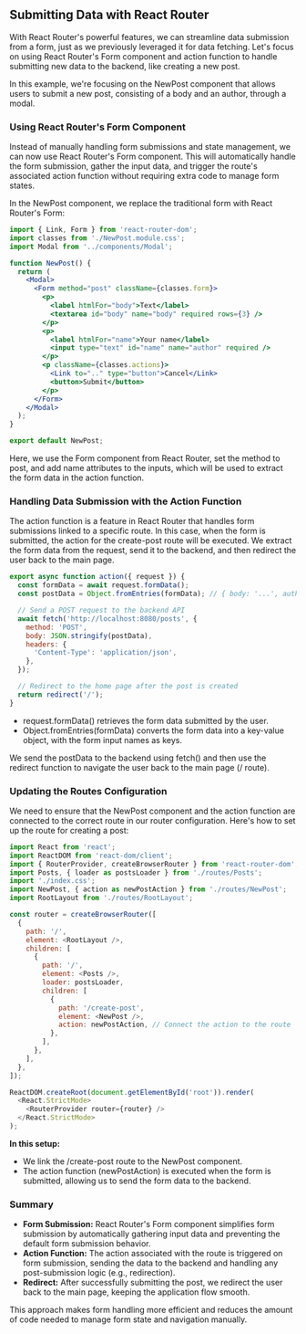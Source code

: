 ## Submitting Data with React Router

With React Router's powerful features, we can streamline data submission from a form, just as we previously leveraged it for data fetching. Let's focus on using React Router's Form component and action function to handle submitting new data to the backend, like creating a new post.

In this example, we're focusing on the NewPost component that allows users to submit a new post, consisting of a body and an author, through a modal.

### Using React Router's Form Component
Instead of manually handling form submissions and state management, we can now use React Router's Form component. This will automatically handle the form submission, gather the input data, and trigger the route's associated action function without requiring extra code to manage form states.

In the NewPost component, we replace the traditional form with React Router's Form:

```jsx
import { Link, Form } from 'react-router-dom';
import classes from './NewPost.module.css';
import Modal from '../components/Modal';

function NewPost() {
  return (
    <Modal>
      <Form method="post" className={classes.form}>
        <p>
          <label htmlFor="body">Text</label>
          <textarea id="body" name="body" required rows={3} />
        </p>
        <p>
          <label htmlFor="name">Your name</label>
          <input type="text" id="name" name="author" required />
        </p>
        <p className={classes.actions}>
          <Link to=".." type="button">Cancel</Link>
          <button>Submit</button>
        </p>
      </Form>
    </Modal>
  );
}

export default NewPost;
```

Here, we use the Form component from React Router, set the method to post, and add name attributes to the inputs, which will be used to extract the form data in the action function.

### Handling Data Submission with the Action Function
The action function is a feature in React Router that handles form submissions linked to a specific route. In this case, when the form is submitted, the action for the create-post route will be executed. We extract the form data from the request, send it to the backend, and then redirect the user back to the main page.

```js
export async function action({ request }) {
  const formData = await request.formData();
  const postData = Object.fromEntries(formData); // { body: '...', author: '...' }

  // Send a POST request to the backend API
  await fetch('http://localhost:8080/posts', {
    method: 'POST',
    body: JSON.stringify(postData),
    headers: {
      'Content-Type': 'application/json',
    },
  });

  // Redirect to the home page after the post is created
  return redirect('/');
}
```

- request.formData() retrieves the form data submitted by the user.
- Object.fromEntries(formData) converts the form data into a key-value object, with the form input names as keys.

We send the postData to the backend using fetch() and then use the redirect function to navigate the user back to the main page (/ route).

### Updating the Routes Configuration

We need to ensure that the NewPost component and the action function are connected to the correct route in our router configuration. Here's how to set up the route for creating a post:

```js
import React from 'react';
import ReactDOM from 'react-dom/client';
import { RouterProvider, createBrowserRouter } from 'react-router-dom';
import Posts, { loader as postsLoader } from './routes/Posts';
import './index.css';
import NewPost, { action as newPostAction } from './routes/NewPost';
import RootLayout from './routes/RootLayout';

const router = createBrowserRouter([
  {
    path: '/',
    element: <RootLayout />,
    children: [
      {
        path: '/',
        element: <Posts />,
        loader: postsLoader,
        children: [
          {
            path: '/create-post',
            element: <NewPost />,
            action: newPostAction, // Connect the action to the route
          },
        ],
      },
    ],
  },
]);

ReactDOM.createRoot(document.getElementById('root')).render(
  <React.StrictMode>
    <RouterProvider router={router} />
  </React.StrictMode>
);
```

**In this setup:**

- We link the /create-post route to the NewPost component.
- The action function (newPostAction) is executed when the form is submitted, allowing us to send the form data to the backend.

### **Summary**
- **Form Submission:** React Router's Form component simplifies form submission by automatically gathering input data and preventing the default form submission behavior.
- **Action Function:** The action associated with the route is triggered on form submission, sending the data to the backend and handling any post-submission logic (e.g., redirection).
- **Redirect:** After successfully submitting the post, we redirect the user back to the main page, keeping the application flow smooth.

This approach makes form handling more efficient and reduces the amount of code needed to manage form state and navigation manually.